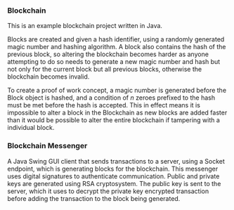 ### Blockchain
This is an example blockchain project written in Java.

Blocks are created and given a hash identifier, using a randomly generated magic number and hashing algorithm.
A block also contains the hash of the previous block, so altering the blockchain becomes harder as anyone attempting to
do so needs to generate a new magic number and hash but not only for the current block but all previous blocks, 
otherwise the blockchain becomes invalid. 

To create a proof of work concept, a magic number is generated before the Block object is hashed, and a
condition of *n* zeroes prefixed to the hash must be met before the hash is accepted. This in effect means it is 
impossible to alter a block in the Blockchain as new blocks are added faster than it would be possible to alter the 
entire blockchain if tampering with a individual block.

### Blockchain Messenger
A Java Swing GUI client that sends transactions to 
a server, using a Socket endpoint, which is generating 
blocks for the blockchain. This messenger uses digital 
signatures to authenticate communication. Public and private
keys are generated using RSA cryptosystem. The public key is
sent to the server, which it uses to decrypt the private key 
encrypted transaction before adding the transaction to the block being
generated.

